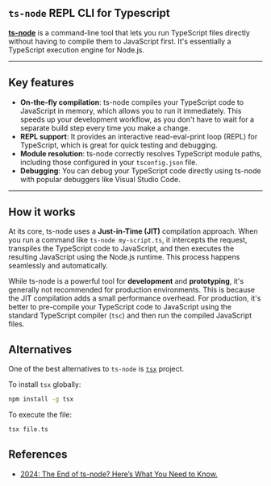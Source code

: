 ## `ts-node` REPL CLI for Typescript

[**ts-node**](https://www.npmjs.com/package/ts-node) is a command-line tool that lets you run TypeScript files directly without having to compile them to JavaScript first. It's essentially a TypeScript execution engine for Node.js.

***
## Key features

* **On-the-fly compilation**: ts-node compiles your TypeScript code to JavaScript in memory, which allows you to run it immediately. This speeds up your development workflow, as you don't have to wait for a separate build step every time you make a change.
* **REPL support**: It provides an interactive read-eval-print loop (REPL) for TypeScript, which is great for quick testing and debugging.
* **Module resolution**: ts-node correctly resolves TypeScript module paths, including those configured in your `tsconfig.json` file.
* **Debugging**: You can debug your TypeScript code directly using ts-node with popular debuggers like Visual Studio Code.

***
## How it works

At its core, ts-node uses a **Just-in-Time (JIT)** compilation approach. When you run a command like `ts-node my-script.ts`, it intercepts the request, transpiles the TypeScript code to JavaScript, and then executes the resulting JavaScript using the Node.js runtime. This process happens seamlessly and automatically.

While ts-node is a powerful tool for **development** and **prototyping**, it's generally not recommended for production environments. This is because the JIT compilation adds a small performance overhead. For production, it's better to pre-compile your TypeScript code to JavaScript using the standard TypeScript compiler (`tsc`) and then run the compiled JavaScript files.

## Alternatives

One of the best alternatives to `ts-node` is [`tsx`](https://www.npmjs.com/package/tsx) project.

To install `tsx` globally:
```bash
npm install -g tsx
```

To execute the file:
```bash
tsx file.ts
```


## References
- [2024: The End of ts-node? Here’s What You Need to Know.](https://www.youtube.com/watch?v=-7dNs1ggKRs)